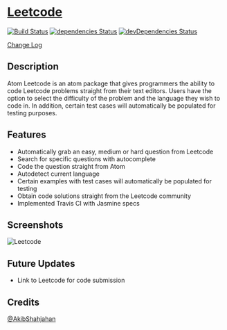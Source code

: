 # [Leetcode](https://atom.io/packages/leetcode)

[![Build Status](https://travis-ci.org/Richard-Dang/AtomLeetCode.svg?branch=master)](https://travis-ci.org/Richard-Dang/AtomLeetCode)
[![dependencies Status](https://david-dm.org/Richard-Dang/AtomLeetCode/status.svg)](https://david-dm.org/Richard-Dang/AtomLeetCode)
[![devDependencies Status](https://david-dm.org/Richard-Dang/AtomLeetCode/dev-status.svg)](https://david-dm.org/Richard-Dang/AtomLeetCode?type=dev)

[Change Log](https://github.com/Richard-Dang/AtomLeetCode/blob/master/CHANGELOG.md)


## Description

Atom Leetcode is an atom package that gives programmers the ability to code Leetcode problems straight from their text editors. Users have the option to select the difficulty of the problem and the language they wish to code in. In addition,
certain test cases will automatically be populated for testing purposes.

## Features

- Automatically grab an easy, medium or hard question from Leetcode
- Search for specific questions with autocomplete
- Code the question straight from Atom
- Autodetect current language
- Certain examples with test cases will automatically be populated for testing
- Obtain code solutions straight from the Leetcode community
- Implemented Travis CI with Jasmine specs

## Screenshots

![Leetcode](http://richarddang.com/images/portfolio/atom-leetcode.gif)


## Future Updates

- Link to Leetcode for code submission

## Credits

[@AkibShahjahan](https://github.com/AkibShahjahan)
